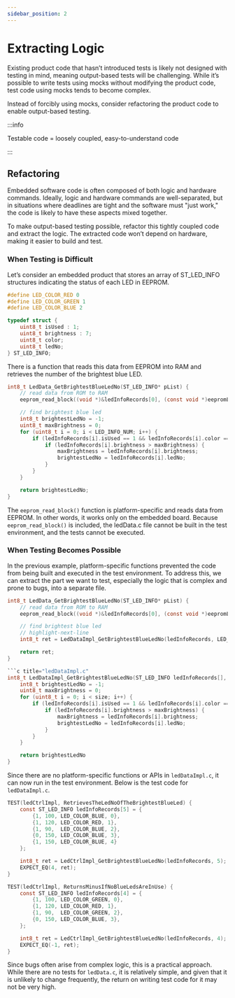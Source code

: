 ```yaml
---
sidebar_position: 2
---
```


# Extracting Logic

Existing product code that hasn’t introduced tests is likely not designed with testing in mind, meaning output-based tests will be challenging. While it’s possible to write tests using mocks without modifying the product code, test code using mocks tends to become complex.

Instead of forcibly using mocks, consider refactoring the product code to enable output-based testing.

:::info

Testable code = loosely coupled, easy-to-understand code

:::

## Refactoring

Embedded software code is often composed of both logic and hardware commands. Ideally, logic and hardware commands are well-separated, but in situations where deadlines are tight and the software must "just work," the code is likely to have these aspects mixed together.

To make output-based testing possible, refactor this tightly coupled code and extract the logic. The extracted code won’t depend on hardware, making it easier to build and test.

### When Testing is Difficult

Let’s consider an embedded product that stores an array of ST_LED_INFO structures indicating the status of each LED in EEPROM.

```c
#define LED_COLOR_RED 0
#define LED_COLOR_GREEN 1
#define LED_COLOR_BLUE 2

typedef struct {
    uint8_t isUsed : 1;
    uint8_t brightness : 7;
    uint8_t color;
    uint8_t ledNo;
} ST_LED_INFO;
```

There is a function that reads this data from EEPROM into RAM and retrieves the number of the brightest blue LED.

```c title="ledData.c"
int8_t LedData_GetBrightestBlueLedNo(ST_LED_INFO* pList) {
    // read data from ROM to RAM
    eeprom_read_block((void *)&ledInfoRecords[0], (const void *)eepromLedInfoRecords, LED_INFO_NUM * sizeof(ST_LED_INFO));

    // find brightest blue led
    int8_t brightestLedNo = -1;
    uint8_t maxBrightness = 0;
    for (uint8_t i = 0; i < LED_INFO_NUM; i++) {
        if (ledInfoRecords[i].isUsed == 1 && ledInfoRecords[i].color == LED_COLOR_BLUE) {
            if (ledInfoRecords[i].brightness > maxBrightness) {
                maxBrightness = ledInfoRecords[i].brightness;
                brightestLedNo = ledInfoRecords[i].ledNo;
            }
        }
    }

    return brightestLedNo;
}
```

The `eeprom_read_block()` function is platform-specific and reads data from EEPROM. In other words, it works only on the embedded board. Because `eeprom_read_block()` is included, the ledData.c file cannot be built in the test environment, and the tests cannot be executed.

### When Testing Becomes Possible

In the previous example, platform-specific functions prevented the code from being built and executed in the test environment. To address this, we can extract the part we want to test, especially the logic that is complex and prone to bugs, into a separate file.

```c title="ledData.c"
int8_t LedData_GetBrightestBlueLedNo(ST_LED_INFO* pList) {
    // read data from ROM to RAM
    eeprom_read_block((void *)&ledInfoRecords[0], (const void *)eepromLedInfoRecords, LED_INFO_NUM * sizeof(ST_LED_INFO));

    // find brightest blue led
    // highlight-next-line
    int8_t ret = LedDataImpl_GetBrightestBlueLedNo(ledInfoRecords, LED_INFO_NUM);

    return ret;
}

```c title="ledDataImpl.c"
int8_t LedDataImpl_GetBrightestBlueLedNo(ST_LED_INFO ledInfoRecords[], uint8_t size) {
    int8_t brightestLedNo = -1;
    uint8_t maxBrightness = 0;
    for (uint8_t i = 0; i < size; i++) {
        if (ledInfoRecords[i].isUsed == 1 && ledInfoRecords[i].color == LED_COLOR_BLUE) {
            if (ledInfoRecords[i].brightness > maxBrightness) {
                maxBrightness = ledInfoRecords[i].brightness;
                brightestLedNo = ledInfoRecords[i].ledNo;
            }
        }
    }

    return brightestLedNo
}
```

Since there are no platform-specific functions or APIs in `ledDataImpl.c`, it can now run in the test environment. Below is the test code for `ledDataImpl.c`.

```c title="Test Code testLedDataImpl.cpp"
TEST(ledCtrlImpl, RetrievesTheLedNoOfTheBrightestBlueLed) {
    const ST_LED_INFO ledInfoRecords[5] = {
        {1, 100, LED_COLOR_BLUE, 0},
        {1, 120, LED_COLOR_RED, 1},
        {1, 90,  LED_COLOR_BLUE, 2},
        {0, 150, LED_COLOR_BLUE, 3},
        {1, 150, LED_COLOR_BLUE, 4}
    };

    int8_t ret = LedCtrlImpl_GetBrightestBlueLedNo(ledInfoRecords, 5);
    EXPECT_EQ(4, ret);
}

TEST(ledCtrlImpl, ReturnsMinusIfNoBlueLedsAreInUse) {
    const ST_LED_INFO ledInfoRecords[4] = {
        {1, 100, LED_COLOR_GREEN, 0},
        {1, 120, LED_COLOR_RED, 1},
        {1, 90,  LED_COLOR_GREEN, 2},
        {0, 150, LED_COLOR_BLUE, 3},
    };

    int8_t ret = LedCtrlImpl_GetBrightestBlueLedNo(ledInfoRecords, 4);
    EXPECT_EQ(-1, ret);
}
```

Since bugs often arise from complex logic, this is a practical approach. While there are no tests for `ledData.c`, it is relatively simple, and given that it is unlikely to change frequently, the return on writing test code for it may not be very high.

